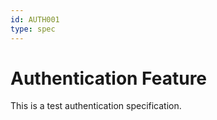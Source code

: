 ```yaml
---
id: AUTH001
type: spec
---
```


# Authentication Feature

This is a test authentication specification.
